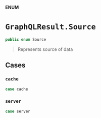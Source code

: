 **ENUM**

# `GraphQLResult.Source`

```swift
public enum Source
```

> Represents source of data

## Cases
### `cache`

```swift
case cache
```

### `server`

```swift
case server
```
